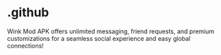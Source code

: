 # .github
Wink Mod APK offers unlimited messaging, friend requests, and premium customizations for a seamless social experience and easy global connections!
